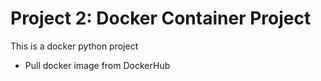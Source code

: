 # Project 2: Docker Container Project
This is a docker python project

* Pull docker image from DockerHub

